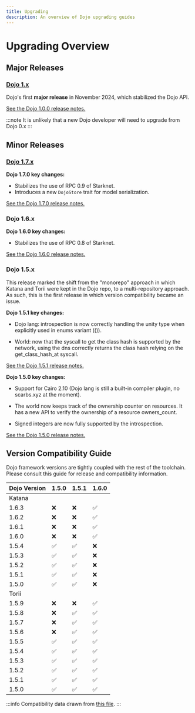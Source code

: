 ```yaml
---
title: Upgrading
description: An overview of Dojo upgrading guides
---
```


# Upgrading Overview

## Major Releases

### [Dojo 1.x](dojo-1-0)

Dojo's first **major release** in November 2024, which stabilized the Dojo API.

[See the Dojo 1.0.0 release notes.](https://github.com/dojoengine/dojo/releases/tag/v1.0.0)

:::note
It is unlikely that a new Dojo developer will need to upgrade from Dojo 0.x
:::

## Minor Releases

### [Dojo 1.7.x](dojo-1-7)

**Dojo 1.7.0 key changes:**

- Stabilizes the use of RPC 0.9 of Starknet.
- Introduces a new `DojoStore` trait for model serialization.

[See the Dojo 1.7.0 release notes.](https://github.com/dojoengine/dojo/releases/tag/v1.7.0)

### Dojo 1.6.x

**Dojo 1.6.0 key changes:**

- Stabilizes the use of RPC 0.8 of Starknet.

[See the Dojo 1.6.0 release notes.](https://github.com/dojoengine/dojo/releases/tag/v1.6.0)

### Dojo 1.5.x

This release marked the shift from the "monorepo" approach in which Katana and Torii were kept in the Dojo repo, to a multi-repository approach.
As such, this is the first release in which version compatibility became an issue.

**Dojo 1.5.1 key changes:**

- Dojo lang: introspection is now correctly handling the unity type when explicitly used in enums variant (()).

- World: now that the syscall to get the class hash is supported by the network, using the dns correctly returns the class hash relying on the get_class_hash_at syscall.

[See the Dojo 1.5.1 release notes.](https://github.com/dojoengine/dojo/releases/tag/v1.5.1)

**Dojo 1.5.0 key changes:**

- Support for Cairo 2.10 (Dojo lang is still a built-in compiler plugin, no scarbs.xyz at the moment).

- The world now keeps track of the ownership counter on resources. It has a new API to verify the ownership of a resource owners_count.

- Signed integers are now fully supported by the introspection.

[See the Dojo 1.5.0 release notes.](https://github.com/dojoengine/dojo/releases/tag/v1.5.0)

## Version Compatibility Guide

Dojo framework versions are tightly coupled with the rest of the toolchain.
Please consult this guide for release and compatibility information.

  | Dojo Version | 1.5.0 | 1.5.1 | 1.6.0 |
  |--------------|-------|-------|-------|
  | Katana       |       |       |       |
  | 1.6.3        | ❌     | ❌     | ✅     |
  | 1.6.2        | ❌     | ❌     | ✅     |
  | 1.6.1        | ❌     | ❌     | ✅     |
  | 1.6.0        | ❌     | ❌     | ✅     |
  | 1.5.4        | ✅     | ✅     | ❌     |
  | 1.5.3        | ✅     | ✅     | ❌     |
  | 1.5.2        | ✅     | ✅     | ❌     |
  | 1.5.1        | ✅     | ✅     | ❌     |
  | 1.5.0        | ✅     | ✅     | ❌     |
  | Torii        |       |       |       |
  | 1.5.9        | ❌     | ❌     | ✅     |
  | 1.5.8        | ❌     | ✅     | ✅     |
  | 1.5.7        | ❌     | ✅     | ✅     |
  | 1.5.6        | ❌     | ✅     | ✅     |
  | 1.5.5        | ✅     | ✅     | ✅     |
  | 1.5.4        | ✅     | ✅     | ✅     |
  | 1.5.3        | ✅     | ✅     | ✅     |
  | 1.5.2        | ✅     | ✅     | ✅     |
  | 1.5.1        | ✅     | ✅     | ✅     |
  | 1.5.0        | ✅     | ✅     | ✅     |

:::info
Compatibility data drawn from [this file](https://github.com/dojoengine/dojo/blob/main/versions.json).
:::

